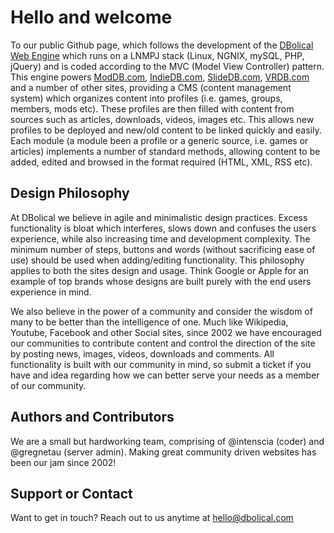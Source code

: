 # Hello and welcome
To our public Github page, which follows the development of the <a href="http://www.dbolical.com">DBolical Web Engine</a> which runs on a LNMPJ stack (Linux, NGNIX, mySQL, PHP, jQuery) and is coded according to the MVC (Model View Controller) pattern. This engine powers <a href="http://www.moddb.com">ModDB.com</a>, <a href="http://www.indiedb.com">IndieDB.com</a>, <a href="http://www.slidedb.com">SlideDB.com</a>, <a href="http://www.vrdb.com">VRDB.com</a> and a number of other sites, providing a CMS (content management system) which organizes content into profiles (i.e. games, groups, members, mods etc). These profiles are then filled with content from sources such as articles, downloads, videos, images etc. This allows new profiles to be deployed and new/old content to be linked quickly and easily. Each module (a module been a profile or a generic source, i.e. games or articles) implements a number of standard methods, allowing content to be added, edited and browsed in the format required (HTML, XML, RSS etc).

## Design Philosophy
At DBolical we believe in agile and minimalistic design practices. Excess functionality is bloat which interferes, slows down and confuses the users experience, while also increasing time and development complexity. The minimum number of steps, buttons and words (without sacrificing ease of use) should be used when adding/editing functionality. This philosophy applies to both the sites design and usage. Think Google or Apple for an example of top brands whose designs are built purely with the end users experience in mind.

We also believe in the power of a community and consider the wisdom of many to be better than the intelligence of one. Much like Wikipedia, Youtube, Facebook and other Social sites, since 2002 we have encouraged our communities to contribute content and control the direction of the site by posting news, images, videos, downloads and comments. All functionality is built with our community in mind, so submit a ticket if you have and idea regarding how we can better serve your needs as a member of our community.

## Authors and Contributors
We are a small but hardworking team, comprising of @intenscia (coder) and @gregnetau (server admin). Making great community driven websites has been our jam since 2002!

## Support or Contact
Want to get in touch? Reach out to us anytime at hello@dbolical.com
